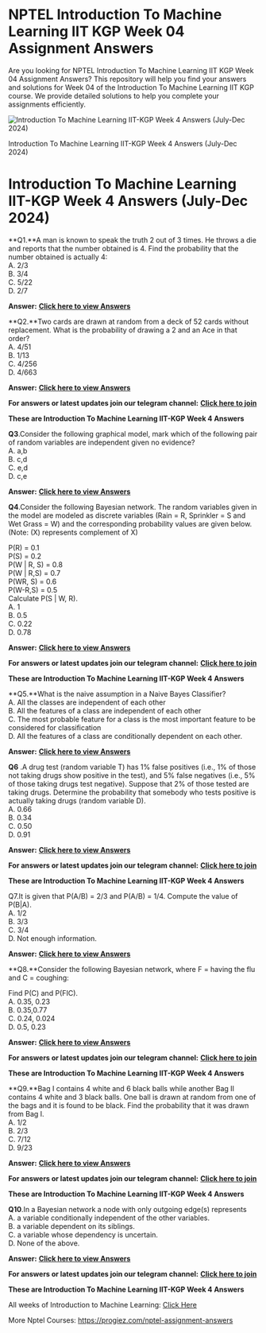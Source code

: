 # NPTEL Introduction To Machine Learning IIT KGP Week 04 Assignment Answers

Are you looking for NPTEL Introduction To Machine Learning IIT KGP Week 04 Assignment Answers? This repository will help you find your answers and solutions for Week 04 of the Introduction To Machine Learning IIT KGP course. We provide detailed solutions to help you complete your assignments efficiently.


![Introduction To Machine Learning IIT-KGP Week 4 Answers (July-Dec 2024)](https://miro.medium.com/v2/resize:fit:875/1*wnVpJMHAyOdLYrwJUQ_4bg.jpeg)

Introduction To Machine Learning IIT-KGP Week 4 Answers (July-Dec 2024)


# Introduction To Machine Learning IIT-KGP Week 4 Answers (July-Dec 2024)

**Q1.**A man is known to speak the truth 2 out of 3 times. He throws a die and reports that the number obtained is 4. Find the probability that the number obtained is actually 4:\
Α. 2/3\
Β. 3/4\
C. 5/22\
D. 2/7

**Answer:** [**Click here to view Answers**](https://progiez.com/introduction-to-machine-learning-iit-kgp-week-4-answers)

**Q2.**Two cards are drawn at random from a deck of 52 cards without replacement. What is the probability of drawing a 2 and an Ace in that order?\
Α. 4/51\
Β. 1/13\
C. 4/256\
D. 4/663

**Answer:** [**Click here to view Answers**](https://progiez.com/introduction-to-machine-learning-iit-kgp-week-4-answers)

**For answers or latest updates join our telegram channel:** [**Click here to join**](https://telegram.me/nptel_assignments)

**These are Introduction To Machine Learning IIT-KGP Week 4 Answers**

**Q3**.Consider the following graphical model, mark which of the following pair of random variables are independent given no evidence?\
A. a,b\
B. c,d\
C. e,d\
D. c,e

**Answer:** [**Click here to view Answers**](https://progiez.com/introduction-to-machine-learning-iit-kgp-week-4-answers)

**Q4**.Consider the following Bayesian network. The random variables given in the model are modeled as discrete variables (Rain = R, Sprinkler = S and Wet Grass = W) and the corresponding probability values are given below. (Note: (X) represents complement of X)

P(R) = 0.1\
P(S) = 0.2\
P(W | R, S) = 0.8\
P(W | R,S) = 0.7\
P(WR, S) = 0.6\
P(W-R,S) = 0.5\
Calculate P(S | W, R).\
A. 1\
B. 0.5\
C. 0.22\
D. 0.78

**Answer:** [**Click here to view Answers**](https://progiez.com/introduction-to-machine-learning-iit-kgp-week-4-answers)

**For answers or latest updates join our telegram channel:** [**Click here to join**](https://telegram.me/nptel_assignments)

**These are Introduction To Machine Learning IIT-KGP Week 4 Answers**

**Q5.**What is the naive assumption in a Naive Bayes Classifier?\
A. All the classes are independent of each other\
B. All the features of a class are independent of each other\
C. The most probable feature for a class is the most important feature to be considered for classification\
D. All the features of a class are conditionally dependent on each other.

**Answer:** [**Click here to view Answers**](https://progiez.com/introduction-to-machine-learning-iit-kgp-week-4-answers)

**Q6** .A drug test (random variable T) has 1% false positives (i.e., 1% of those not taking drugs show positive in the test), and 5% false negatives (i.e., 5% of those taking drugs test negative). Suppose that 2% of those tested are taking drugs. Determine the probability that somebody who tests positive is actually taking drugs (random variable D).\
A. 0.66\
Β. 0.34\
C. 0.50\
D. 0.91

**Answer:** [**Click here to view Answers**](https://progiez.com/introduction-to-machine-learning-iit-kgp-week-4-answers)

**For answers or latest updates join our telegram channel:** [**Click here to join**](https://telegram.me/nptel_assignments)

**These are Introduction To Machine Learning IIT-KGP Week 4 Answers**

Q7.It is given that P(A/B) = 2/3 and P(A/B) = 1/4. Compute the value of P(B|A).\
A. 1/2\
B. 3/3\
C. 3/4\
D. Not enough information.

**Answer:** [**Click here to view Answers**](https://progiez.com/introduction-to-machine-learning-iit-kgp-week-4-answers)

**Q8.**Consider the following Bayesian network, where F = having the flu and C = coughing:

Find P(C) and P(FIC).\
Α. 0.35, 0.23\
Β. 0.35,0.77\
C. 0.24, 0.024\
D. 0.5, 0.23

**Answer:** [**Click here to view Answers**](https://progiez.com/introduction-to-machine-learning-iit-kgp-week-4-answers)

**For answers or latest updates join our telegram channel:** [**Click here to join**](https://telegram.me/nptel_assignments)

**These are Introduction To Machine Learning IIT-KGP Week 4 Answers**

**Q9.**Bag I contains 4 white and 6 black balls while another Bag II contains 4 white and 3 black balls. One ball is drawn at random from one of the bags and it is found to be black. Find the probability that it was drawn from Bag I.\
A. 1/2\
Β. 2/3\
C. 7/12\
D. 9/23

**Answer:** [**Click here to view Answers**](https://progiez.com/introduction-to-machine-learning-iit-kgp-week-4-answers)

**For answers or latest updates join our telegram channel:** [**Click here to join**](https://telegram.me/nptel_assignments)

**These are Introduction To Machine Learning IIT-KGP Week 4 Answers**

**Q10**.In a Bayesian network a node with only outgoing edge(s) represents\
A. a variable conditionally independent of the other variables.\
B. a variable dependent on its siblings.\
C. a variable whose dependency is uncertain.\
D. None of the above.

**Answer:** [**Click here to view Answers**](https://progiez.com/introduction-to-machine-learning-iit-kgp-week-4-answers)

**For answers or latest updates join our telegram channel:** [**Click here to join**](https://telegram.me/nptel_assignments)

**These are Introduction To Machine Learning IIT-KGP Week 4 Answers**

All weeks of Introduction to Machine Learning: [Click Here](https://progiez.com/nptel-assignment-answers/introduction-to-machine-learning)

More Nptel Courses: <https://progiez.com/nptel-assignment-answers>
